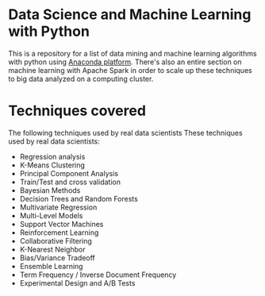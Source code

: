 # Data Science and Machine Learning with Python

<p>This is a repository for a list of data mining and machine learning algorithms with python using <a href="https://www.continuum.io/why-anaconda">Anaconda platform</a>. There's also an entire section on machine learning with Apache Spark in order to scale up these techniques to big data analyzed on a computing cluster.</p>

# Techniques covered
<p>The following techniques used by real data scientists These techniques used by real data scientists:</p>
<ul>
  <li>Regression analysis</li>
  <li>K-Means Clustering</li>
  <li>Principal Component Analysis</li>
  <li>Train/Test and cross validation</li>
  <li>Bayesian Methods</li>
  <li>Decision Trees and Random Forests</li>
  <li>Multivariate Regression</li>
  <li>Multi-Level Models</li>
  <li>Support Vector Machines</li>
  <li>Reinforcement Learning</li>
  <li>Collaborative Filtering</li>
  <li>K-Nearest Neighbor</li>
  <li>Bias/Variance Tradeoff</li>
  <li>Ensemble Learning</li>
  <li>Term Frequency / Inverse Document Frequency</li>
  <li>Experimental Design and A/B Tests</li>
</ul>